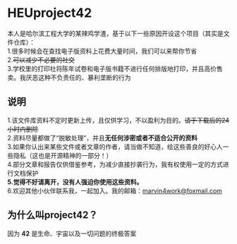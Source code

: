 # HEUproject42
本人是哈尔滨工程大学的某辣鸡学渣，基于以下一些原因开设这个项目（其实是文件仓库）：<br>
1.很多时候会在查找电子版资料上花费大量时间，我们可以来帮你节省<br>
2.~~可以减少不必要的社交~~<br>
3.学校里的打印社将陈年试卷和电子版书籍不进行任何排版地打印，并且高价售卖。我厌恶这种不负责任的、暴利垄断的行为<br>

## 说明<br>
1.该文件库资料不定时更新上传，且仅供学习，不以盈利为目的。~~请于下载后的24小时内删除~~<br>
2.资料尽量都做了“脱敏处理”，并且**无任何涉密或者不适合公开的资料**<br>
3.如果你认出来某些文件或者文章的作者，请当做不知道，给这些善良的好心人一些隐私（这也是开源精神的一部分！）<br>
4.部分文章和报告仅供借鉴参考，为减少直接抄袭行为，我有权使用一定的方式进行文档保护<br>
**5.觉得不好请离开，没有人强迫你使用这些资料。**<br>
6.欢迎其他小伙伴联系我，一起加入。我的邮箱：marvin4work@foxmail.com

## 为什么叫project42？
因为 **42** 是生命、宇宙以及一切问题的终极答案<br>
<br>
